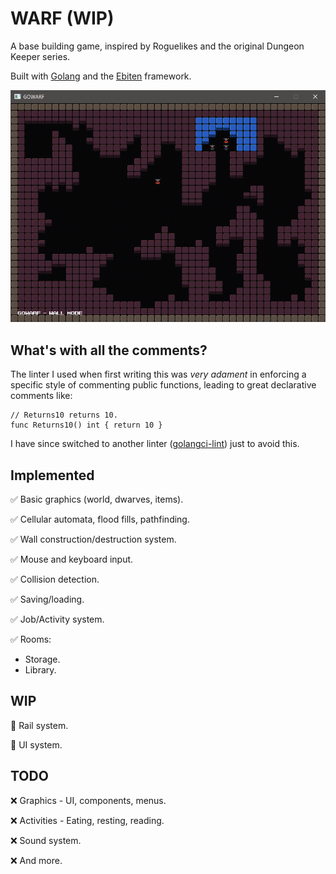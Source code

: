 # WARF (WIP)

A base building game, inspired by Roguelikes and the original Dungeon Keeper series.

Built with [Golang](https://golang.org/) and the [Ebiten](https://ebiten.org/) framework.

![image](./readme_screenshot.png)

## What's with all the comments?

The linter I used when first writing this was _very adament_ in enforcing a specific style
of commenting public functions, leading to great declarative comments like:
```
// Returns10 returns 10.
func Returns10() int { return 10 }
```

I have since switched to another linter ([golangci-lint](https://golangci-lint.run/)) just to avoid this.

## Implemented

✅ Basic graphics (world, dwarves, items).

✅ Cellular automata, flood fills, pathfinding.

✅ Wall construction/destruction system.

✅ Mouse and keyboard input.

✅ Collision detection.

✅ Saving/loading.

✅ Job/Activity system.

✅ Rooms:
* Storage.
* Library.

## WIP

🔹 Rail system.

🔹 UI system.

## TODO

❌ Graphics - UI, components, menus.

❌ Activities - Eating, resting, reading.

❌ Sound system.

❌ And more.
